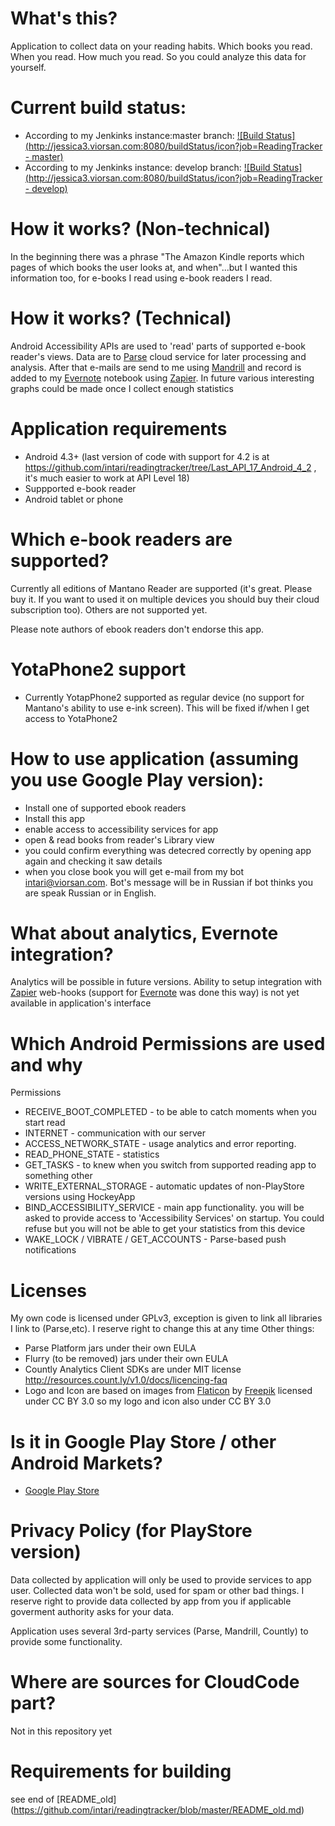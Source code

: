 # What's this?
Application to collect data on your reading habits. Which books you read. When you read. How much you read.
So you could analyze this data for yourself.

# Current build status:
* According to my Jenkinks instance:master branch: [![Build Status](http://jessica3.viorsan.com:8080/buildStatus/icon?job=ReadingTracker - master)](http://jessica3.viorsan.com:8080/job/ReadingTracker%20-%20master/)
* According to my Jenkinks instance: develop branch: [![Build Status](http://jessica3.viorsan.com:8080/buildStatus/icon?job=ReadingTracker - develop)](http://jessica3.viorsan.com:8080/job/ReadingTracker%20-%20develop/)

# How it works? (Non-technical)
In the beginning there was a phrase "The Amazon Kindle reports which pages of which books the user looks at, and when"...but I wanted this information too, for e-books I read using e-book readers I read.

# How it works? (Technical)
Android Accessibility APIs are used to 'read' parts of supported e-book reader's views.
Data are to [Parse](parse.com) cloud service for later processing and analysis.
After that e-mails are send to me using [Mandrill](mandrillapp.com) and record is added to my [Evernote](evernote.com) notebook using [Zapier](zapier.com).
In future various interesting graphs could be made once I collect enough statistics

# Application requirements
* Android 4.3+ (last version of code with support for 4.2 is at https://github.com/intari/readingtracker/tree/Last_API_17_Android_4_2 , it's much easier to work at API Level 18)
* Suppported e-book reader
* Android tablet or phone

# Which e-book readers are supported?
Currently all editions of Mantano Reader are supported (it's great. Please buy it. If you want to used it on multiple devices you should buy their cloud subscription too).
Others are not supported yet.

Please note authors of ebook readers don't endorse this app.

# YotaPhone2 support
* Currently YotapPhone2 supported as regular device (no support for Mantano's ability to use e-ink screen). This will be fixed if/when I get access to YotaPhone2

# How to use application (assuming you use Google Play version):
* Install one of supported ebook readers
* Install this app
* enable access to accessibility services for app
* open & read books from reader's Library view
* you could confirm everything was detecred correctly by opening app again and checking it saw details
* when you close book you will get e-mail from my bot intari@viorsan.com.
Bot's message will be in Russian if bot thinks you are speak Russian or in English.


# What about analytics, Evernote integration?
Analytics will be possible in future versions.
Ability to setup integration with [Zapier](zapier.com) web-hooks (support for [Evernote](evernote.com) was done this way) is not yet available in application's interface



# Which Android Permissions are used and why
  Permissions
  * RECEIVE_BOOT_COMPLETED  - to be able to catch moments when you start read
  * INTERNET - communication with our server
  * ACCESS_NETWORK_STATE - usage analytics and error reporting.
  * READ_PHONE_STATE - statistics
  * GET_TASKS - to knew when you switch from supported reading app to something other
  * WRITE_EXTERNAL_STORAGE - automatic updates of non-PlayStore versions using HockeyApp
  * BIND_ACCESSIBILITY_SERVICE - main app functionality. you will be asked to provide access to 'Accessibility Services' on startup. You could refuse but you will not be able to get your statistics from this device
  * WAKE_LOCK / VIBRATE / GET_ACCOUNTS - Parse-based push notifications

# Licenses
My own code is licensed under GPLv3, exception is given to link all libraries I link to (Parse,etc). I reserve right to change this at any time
Other things:
* Parse Platform jars under their own EULA
* Flurry (to be removed) jars under their own EULA
* Countly Analytics Client SDKs are under MIT license http://resources.count.ly/v1.0/docs/licencing-faq
* Logo and Icon are based on images from [Flaticon](flaticon.com) by [Freepik](freepik.com) licensed under CC BY 3.0 so my logo and icon also under CC BY 3.0

# Is it in Google Play Store / other Android Markets?
* [Google Play Store](https://play.google.com/store/apps/details?id=com.viorsan.readingtracker)

# Privacy Policy (for PlayStore version)
Data collected by application will only be used to provide services to app user.
Collected data won't be sold, used for spam or other bad things.
I reserve right to  provide data collected by app from you if applicable goverment authority asks for your data.

Application uses several 3rd-party services (Parse, Mandrill, Countly) to provide some functionality.

# Where are sources for CloudCode part?
Not in this repository yet

# Requirements for building
see end of  [README_old] (https://github.com/intari/readingtracker/blob/master/README_old.md)
